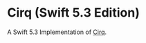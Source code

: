 # Cirq (Swift 5.3 Edition) 

A Swift 5.3 Implementation of [Cirq](https://github.com/quantumlib/Cirq).
